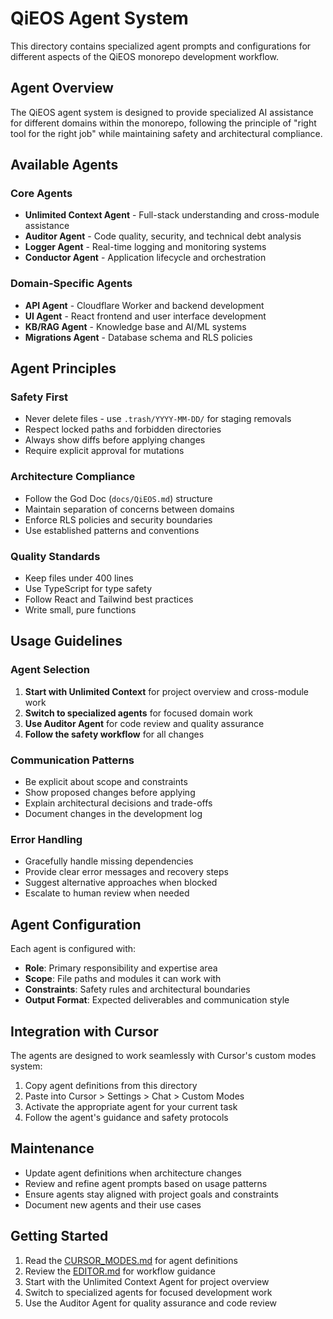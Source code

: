 # QiEOS Agent System

This directory contains specialized agent prompts and configurations for different aspects of the QiEOS monorepo development workflow.

## Agent Overview

The QiEOS agent system is designed to provide specialized AI assistance for different domains within the monorepo, following the principle of "right tool for the right job" while maintaining safety and architectural compliance.

## Available Agents

### Core Agents
- **Unlimited Context Agent** - Full-stack understanding and cross-module assistance
- **Auditor Agent** - Code quality, security, and technical debt analysis
- **Logger Agent** - Real-time logging and monitoring systems
- **Conductor Agent** - Application lifecycle and orchestration

### Domain-Specific Agents
- **API Agent** - Cloudflare Worker and backend development
- **UI Agent** - React frontend and user interface development
- **KB/RAG Agent** - Knowledge base and AI/ML systems
- **Migrations Agent** - Database schema and RLS policies

## Agent Principles

### Safety First
- Never delete files - use `.trash/YYYY-MM-DD/` for staging removals
- Respect locked paths and forbidden directories
- Always show diffs before applying changes
- Require explicit approval for mutations

### Architecture Compliance
- Follow the God Doc (`docs/QiEOS.md`) structure
- Maintain separation of concerns between domains
- Enforce RLS policies and security boundaries
- Use established patterns and conventions

### Quality Standards
- Keep files under 400 lines
- Use TypeScript for type safety
- Follow React and Tailwind best practices
- Write small, pure functions

## Usage Guidelines

### Agent Selection
1. **Start with Unlimited Context** for project overview and cross-module work
2. **Switch to specialized agents** for focused domain work
3. **Use Auditor Agent** for code review and quality assurance
4. **Follow the safety workflow** for all changes

### Communication Patterns
- Be explicit about scope and constraints
- Show proposed changes before applying
- Explain architectural decisions and trade-offs
- Document changes in the development log

### Error Handling
- Gracefully handle missing dependencies
- Provide clear error messages and recovery steps
- Suggest alternative approaches when blocked
- Escalate to human review when needed

## Agent Configuration

Each agent is configured with:
- **Role**: Primary responsibility and expertise area
- **Scope**: File paths and modules it can work with
- **Constraints**: Safety rules and architectural boundaries
- **Output Format**: Expected deliverables and communication style

## Integration with Cursor

The agents are designed to work seamlessly with Cursor's custom modes system:
1. Copy agent definitions from this directory
2. Paste into Cursor > Settings > Chat > Custom Modes
3. Activate the appropriate agent for your current task
4. Follow the agent's guidance and safety protocols

## Maintenance

- Update agent definitions when architecture changes
- Review and refine agent prompts based on usage patterns
- Ensure agents stay aligned with project goals and constraints
- Document new agents and their use cases

## Getting Started

1. Read the [CURSOR_MODES.md](../CURSOR_MODES.md) for agent definitions
2. Review the [EDITOR.md](../EDITOR.md) for workflow guidance
3. Start with the Unlimited Context Agent for project overview
4. Switch to specialized agents for focused development work
5. Use the Auditor Agent for quality assurance and code review